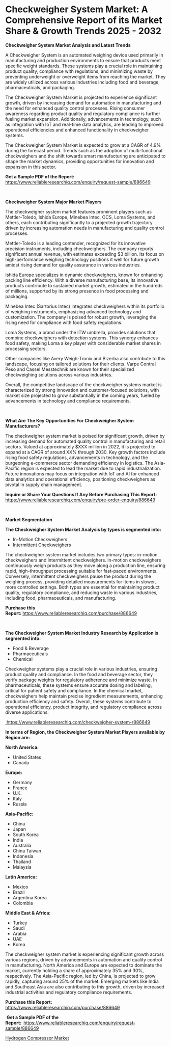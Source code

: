 <p><h1>Checkweigher System Market: A Comprehensive Report of its Market Share & Growth Trends 2025 - 2032</h1></p><p><strong>Checkweigher System Market Analysis and Latest Trends</strong></p>
<p><p>A Checkweigher System is an automated weighing device used primarily in manufacturing and production environments to ensure that products meet specific weight standards. These systems play a crucial role in maintaining product quality, compliance with regulations, and minimizing waste by preventing underweight or overweight items from reaching the market. They are widely utilized across various industries including food and beverage, pharmaceuticals, and packaging.</p><p>The Checkweigher System Market is projected to experience significant growth, driven by increasing demand for automation in manufacturing and the need for enhanced quality control processes. Rising consumer awareness regarding product quality and regulatory compliance is further fueling market expansion. Additionally, advancements in technology, such as integration with IoT and real-time data analytics, are leading to improved operational efficiencies and enhanced functionality in checkweigher systems.</p><p>The Checkweigher System Market is expected to grow at a CAGR of 4.9% during the forecast period. Trends such as the adoption of multi-functional checkweighers and the shift towards smart manufacturing are anticipated to shape the market dynamics, providing opportunities for innovation and expansion in this sector.</p></p>
<p><strong>Get a Sample PDF of the Report:&nbsp;</strong> <a href="https://www.reliableresearchiq.com/enquiry/request-sample/886649?utm_campaign=2243&utm_medium=2&utm_source=Github&utm_content=ia&utm_term=17022025&utm_id=checkweigher-system">https://www.reliableresearchiq.com/enquiry/request-sample/886649</a></p>
<p>&nbsp;</p>
<p><strong>Checkweigher System Major Market Players</strong></p>
<p><p>The checkweigher system market features prominent players such as Mettler-Toledo, Ishida Europe, Minebea Intec, OCS, Loma Systems, and others, each contributing significantly to a projected growth trajectory driven by increasing automation needs in manufacturing and quality control processes.</p><p>Mettler-Toledo is a leading contender, recognized for its innovative precision instruments, including checkweighers. The company reports significant annual revenue, with estimates exceeding $3 billion. Its focus on high-performance weighing technology positions it well for future growth amidst rising demand for quality assurance in various industries.</p><p>Ishida Europe specializes in dynamic checkweighers, known for enhancing packing line efficiency. With a diverse manufacturing base, its innovative products contribute to sustained market growth, estimated in the hundreds of millions, supported by its strong presence in food processing and packaging.</p><p>Minebea Intec (Sartorius Intec) integrates checkweighers within its portfolio of weighing instruments, emphasizing advanced technology and customization. The company is poised for robust growth, leveraging the rising need for compliance with food safety regulations.</p><p>Loma Systems, a brand under the ITW umbrella, provides solutions that combine checkweighers with detection systems. This synergy enhances food safety, making Loma a key player with considerable market shares in processing sectors.</p><p>Other companies like Avery Weigh-Tronix and Bizerba also contribute to this landscape, focusing on tailored solutions for their clients. Varpe Contral Peso and Cassel Messtechnik are known for their specialized checkweighing solutions across various industries.</p><p>Overall, the competitive landscape of the checkweigher systems market is characterized by strong innovation and customer-focused solutions, with market size projected to grow substantially in the coming years, fueled by advancements in technology and compliance requirements.</p></p>
<p>&nbsp;</p>
<p><strong>What Are The Key Opportunities For Checkweigher System Manufacturers?</strong></p>
<p><p>The checkweigher system market is poised for significant growth, driven by increasing demand for automated quality control in manufacturing and retail sectors. Valued at approximately $XXX million in 2022, it is projected to expand at a CAGR of around XX% through 2030. Key growth factors include rising food safety regulations, advancements in technology, and the burgeoning e-commerce sector demanding efficiency in logistics. The Asia-Pacific region is expected to lead the market due to rapid industrialization. Future innovations may focus on integration with IoT and AI for enhanced data analytics and operational efficiency, positioning checkweighers as pivotal in supply chain management.</p></p>
<p><strong>Inquire or Share Your Questions If Any Before Purchasing This Report:</strong> <a href="https://www.reliableresearchiq.com/enquiry/pre-order-enquiry/886649?utm_campaign=2243&utm_medium=2&utm_source=Github&utm_content=ia&utm_term=17022025&utm_id=checkweigher-system">https://www.reliableresearchiq.com/enquiry/pre-order-enquiry/886649</a></p>
<p>&nbsp;</p>
<p><strong>Market Segmentation</strong></p>
<p><strong>The Checkweigher System Market Analysis by types is segmented into:</strong></p>
<p><ul><li>In-Motion Checkweighers</li><li>Intermittent Checkweighers</li></ul></p>
<p><p>The checkweigher system market includes two primary types: in-motion checkweighers and intermittent checkweighers. In-motion checkweighers continuously weigh products as they move along a production line, ensuring rapid, high-throughput processing suitable for fast-paced environments. Conversely, intermittent checkweighers pause the product during the weighing process, providing detailed measurements for items in slower, more controlled settings. Both types are essential for maintaining product quality, regulatory compliance, and reducing waste in various industries, including food, pharmaceuticals, and manufacturing.</p></p>
<p><strong>Purchase this Report:&nbsp;</strong><a href="https://www.reliableresearchiq.com/purchase/886649?utm_campaign=2243&utm_medium=2&utm_source=Github&utm_content=ia&utm_term=17022025&utm_id=checkweigher-system">https://www.reliableresearchiq.com/purchase/886649</a></p>
<p>&nbsp;</p>
<p><strong>The Checkweigher System Market Industry Research by Application is segmented into:</strong></p>
<p><ul><li>Food & Beverage</li><li>Pharmaceuticals</li><li>Chemical</li></ul></p>
<p><p>Checkweigher systems play a crucial role in various industries, ensuring product quality and compliance. In the food and beverage sector, they verify package weights for regulatory adherence and minimize waste. In pharmaceuticals, these systems ensure accurate dosing and labeling, critical for patient safety and compliance. In the chemical market, checkweighers help maintain precise ingredient measurements, enhancing production efficiency and safety. Overall, these systems contribute to operational efficiency, product integrity, and regulatory compliance across diverse applications.</p></p>
<p><a href="https://www.reliableresearchiq.com/checkweigher-system-r886649?utm_campaign=2243&utm_medium=2&utm_source=Github&utm_content=ia&utm_term=17022025&utm_id=checkweigher-system">&nbsp;https://www.reliableresearchiq.com/checkweigher-system-r886649</a></p>
<p><strong>In terms of Region, the Checkweigher System Market Players available by Region are:</strong></p>
<p>
    <p> <strong> North America: </strong>
        <ul>
            <li>United States</li>
            <li>Canada</li>
        </ul>
        </p> 
    <p> <strong> Europe: </strong>
        <ul>
            <li>Germany</li>
            <li>France</li>
            <li>U.K.</li>
            <li>Italy</li>
            <li>Russia</li>
        </ul>
        </p> 
    <p> <strong> Asia-Pacific: </strong>
        <ul>
            <li>China</li>
            <li>Japan</li>
            <li>South Korea</li>
            <li>India</li>
            <li>Australia</li>
            <li>China Taiwan</li>
            <li>Indonesia</li>
            <li>Thailand</li>
            <li>Malaysia</li>
        </ul>
        </p> 
    <p> <strong> Latin America: </strong>
        <ul>
            <li>Mexico</li>
            <li>Brazil</li>
            <li>Argentina Korea</li>
            <li>Colombia</li>
        </ul>
        </p> 
    <p> <strong> Middle East & Africa: </strong>
        <ul>
            <li>Turkey</li>
            <li>Saudi</li>
            <li>Arabia</li>
            <li>UAE</li>
            <li>Korea</li>
        </ul>
    </p>
    </p>
<p><p>The checkweigher system market is experiencing significant growth across various regions, driven by advancements in automation and quality control in manufacturing. North America and Europe are expected to dominate the market, currently holding a share of approximately 35% and 30%, respectively. The Asia-Pacific region, led by China, is projected to grow rapidly, capturing around 25% of the market. Emerging markets like India and Southeast Asia are also contributing to this growth, driven by increased industrial activities and regulatory compliance requirements.</p></p>
<p><strong>Purchase this Report: </strong><a href="https://www.reliableresearchiq.com/purchase/886649?utm_campaign=2243&utm_medium=2&utm_source=Github&utm_content=ia&utm_term=17022025&utm_id=checkweigher-system">https://www.reliableresearchiq.com/purchase/886649</a></p>
<p>&nbsp;<strong>Get a Sample PDF of the Report:&nbsp;&nbsp;</strong><a href="https://www.reliableresearchiq.com/enquiry/request-sample/886649?utm_campaign=2243&utm_medium=2&utm_source=Github&utm_content=ia&utm_term=17022025&utm_id=checkweigher-system">https://www.reliableresearchiq.com/enquiry/request-sample/886649</a></p>
<p><strong></strong></p>
<p><p><a href="https://github.com/norbeludie83/Market-Research-Report-List-1/blob/main/hydrogen-compressor-market.md?utm_campaign=2243&utm_medium=2&utm_source=Github&utm_content=ia&utm_term=17022025&utm_id=checkweigher-system">Hydrogen Compressor Market</a></p></p>